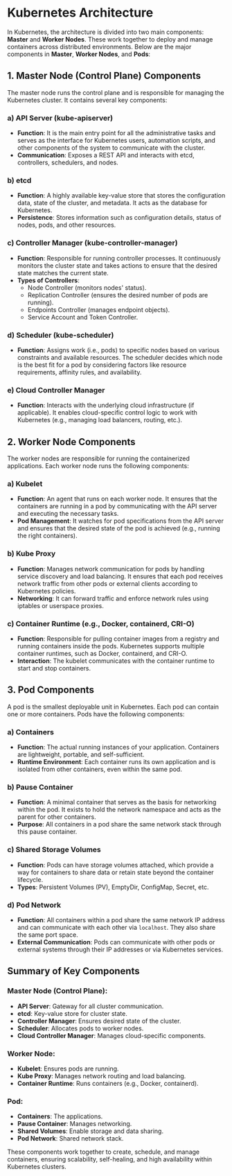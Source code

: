 
# Kubernetes Architecture

In Kubernetes, the architecture is divided into two main components: **Master** and **Worker Nodes**. These work together to deploy and manage containers across distributed environments. Below are the major components in **Master**, **Worker Nodes**, and **Pods**:

## 1. Master Node (Control Plane) Components
The master node runs the control plane and is responsible for managing the Kubernetes cluster. It contains several key components:

### a) API Server (kube-apiserver)
- **Function**: It is the main entry point for all the administrative tasks and serves as the interface for Kubernetes users, automation scripts, and other components of the system to communicate with the cluster.
- **Communication**: Exposes a REST API and interacts with etcd, controllers, schedulers, and nodes.

### b) etcd
- **Function**: A highly available key-value store that stores the configuration data, state of the cluster, and metadata. It acts as the database for Kubernetes.
- **Persistence**: Stores information such as configuration details, status of nodes, pods, and other resources.

### c) Controller Manager (kube-controller-manager)
- **Function**: Responsible for running controller processes. It continuously monitors the cluster state and takes actions to ensure that the desired state matches the current state.
- **Types of Controllers**: 
  - Node Controller (monitors nodes' status).
  - Replication Controller (ensures the desired number of pods are running).
  - Endpoints Controller (manages endpoint objects).
  - Service Account and Token Controller.

### d) Scheduler (kube-scheduler)
- **Function**: Assigns work (i.e., pods) to specific nodes based on various constraints and available resources. The scheduler decides which node is the best fit for a pod by considering factors like resource requirements, affinity rules, and availability.

### e) Cloud Controller Manager
- **Function**: Interacts with the underlying cloud infrastructure (if applicable). It enables cloud-specific control logic to work with Kubernetes (e.g., managing load balancers, routing, etc.).

## 2. Worker Node Components
The worker nodes are responsible for running the containerized applications. Each worker node runs the following components:

### a) Kubelet
- **Function**: An agent that runs on each worker node. It ensures that the containers are running in a pod by communicating with the API server and executing the necessary tasks.
- **Pod Management**: It watches for pod specifications from the API server and ensures that the desired state of the pod is achieved (e.g., running the right containers).

### b) Kube Proxy
- **Function**: Manages network communication for pods by handling service discovery and load balancing. It ensures that each pod receives network traffic from other pods or external clients according to Kubernetes policies.
- **Networking**: It can forward traffic and enforce network rules using iptables or userspace proxies.

### c) Container Runtime (e.g., Docker, containerd, CRI-O)
- **Function**: Responsible for pulling container images from a registry and running containers inside the pods. Kubernetes supports multiple container runtimes, such as Docker, containerd, and CRI-O.
- **Interaction**: The kubelet communicates with the container runtime to start and stop containers.

## 3. Pod Components
A pod is the smallest deployable unit in Kubernetes. Each pod can contain one or more containers. Pods have the following components:

### a) Containers
- **Function**: The actual running instances of your application. Containers are lightweight, portable, and self-sufficient.
- **Runtime Environment**: Each container runs its own application and is isolated from other containers, even within the same pod.

### b) Pause Container
- **Function**: A minimal container that serves as the basis for networking within the pod. It exists to hold the network namespace and acts as the parent for other containers.
- **Purpose**: All containers in a pod share the same network stack through this pause container.

### c) Shared Storage Volumes
- **Function**: Pods can have storage volumes attached, which provide a way for containers to share data or retain state beyond the container lifecycle.
- **Types**: Persistent Volumes (PV), EmptyDir, ConfigMap, Secret, etc.

### d) Pod Network
- **Function**: All containers within a pod share the same network IP address and can communicate with each other via `localhost`. They also share the same port space.
- **External Communication**: Pods can communicate with other pods or external systems through their IP addresses or via Kubernetes services.



## Summary of Key Components

### Master Node (Control Plane):
- **API Server**: Gateway for all cluster communication.
- **etcd**: Key-value store for cluster state.
- **Controller Manager**: Ensures desired state of the cluster.
- **Scheduler**: Allocates pods to worker nodes.
- **Cloud Controller Manager**: Manages cloud-specific components.

### Worker Node:
- **Kubelet**: Ensures pods are running.
- **Kube Proxy**: Manages network routing and load balancing.
- **Container Runtime**: Runs containers (e.g., Docker, containerd).

### Pod:
- **Containers**: The applications.
- **Pause Container**: Manages networking.
- **Shared Volumes**: Enable storage and data sharing.
- **Pod Network**: Shared network stack.

These components work together to create, schedule, and manage containers, ensuring scalability, self-healing, and high availability within Kubernetes clusters.
